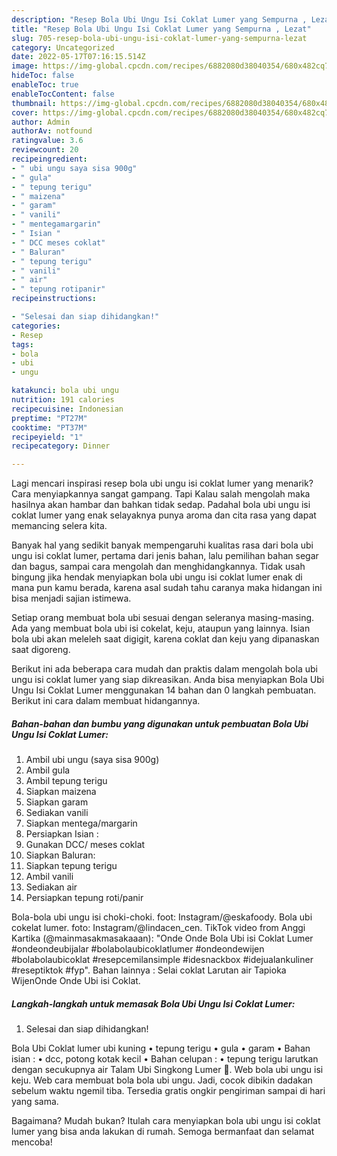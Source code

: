 ```yaml
---
description: "Resep Bola Ubi Ungu Isi Coklat Lumer yang Sempurna , Lezat"
title: "Resep Bola Ubi Ungu Isi Coklat Lumer yang Sempurna , Lezat"
slug: 705-resep-bola-ubi-ungu-isi-coklat-lumer-yang-sempurna-lezat
category: Uncategorized
date: 2022-05-17T07:16:15.514Z
image: https://img-global.cpcdn.com/recipes/6882080d38040354/680x482cq70/bola-ubi-ungu-isi-coklat-lumer-foto-resep-utama.jpg
hideToc: false
enableToc: true
enableTocContent: false
thumbnail: https://img-global.cpcdn.com/recipes/6882080d38040354/680x482cq70/bola-ubi-ungu-isi-coklat-lumer-foto-resep-utama.jpg
cover: https://img-global.cpcdn.com/recipes/6882080d38040354/680x482cq70/bola-ubi-ungu-isi-coklat-lumer-foto-resep-utama.jpg
author: Admin
authorAv: notfound
ratingvalue: 3.6
reviewcount: 20
recipeingredient:
- " ubi ungu saya sisa 900g"
- " gula"
- " tepung terigu"
- " maizena"
- " garam"
- " vanili"
- " mentegamargarin"
- " Isian "
- " DCC meses coklat"
- " Baluran"
- " tepung terigu"
- " vanili"
- " air"
- " tepung rotipanir"
recipeinstructions:

- "Selesai dan siap dihidangkan!"
categories:
- Resep
tags:
- bola
- ubi
- ungu

katakunci: bola ubi ungu 
nutrition: 191 calories
recipecuisine: Indonesian
preptime: "PT27M"
cooktime: "PT37M"
recipeyield: "1"
recipecategory: Dinner

---
```



Lagi mencari inspirasi resep bola ubi ungu isi coklat lumer yang menarik? Cara menyiapkannya sangat gampang. Tapi Kalau salah mengolah maka hasilnya akan hambar dan bahkan tidak sedap. Padahal bola ubi ungu isi coklat lumer yang enak selayaknya punya aroma dan cita rasa yang dapat memancing selera kita.


Banyak hal yang sedikit banyak mempengaruhi kualitas rasa dari bola ubi ungu isi coklat lumer, pertama dari jenis bahan, lalu pemilihan bahan segar dan bagus, sampai cara mengolah dan menghidangkannya. Tidak usah bingung jika hendak menyiapkan bola ubi ungu isi coklat lumer enak di mana pun kamu berada, karena asal sudah tahu caranya maka hidangan ini bisa menjadi sajian istimewa.

Setiap orang membuat bola ubi sesuai dengan seleranya masing-masing. Ada yang membuat bola ubi isi cokelat, keju, ataupun yang lainnya. Isian bola ubi akan meleleh saat digigit, karena coklat dan keju yang dipanaskan saat digoreng.


Berikut ini ada beberapa cara mudah dan praktis dalam mengolah bola ubi ungu isi coklat lumer yang siap dikreasikan. Anda bisa menyiapkan Bola Ubi Ungu Isi Coklat Lumer menggunakan 14 bahan dan 0 langkah pembuatan. Berikut ini cara dalam membuat hidangannya.

<!--inarticleads1-->

##### Bahan-bahan dan bumbu yang digunakan untuk pembuatan Bola Ubi Ungu Isi Coklat Lumer:

1. Ambil  ubi ungu (saya sisa 900g)
1. Ambil  gula
1. Ambil  tepung terigu
1. Siapkan  maizena
1. Siapkan  garam
1. Sediakan  vanili
1. Siapkan  mentega/margarin
1. Persiapkan  Isian :
1. Gunakan  DCC/ meses coklat
1. Siapkan  Baluran:
1. Siapkan  tepung terigu
1. Ambil  vanili
1. Sediakan  air
1. Persiapkan  tepung roti/panir


Bola-bola ubi ungu isi choki-choki. foot: Instagram/@eskafoody. Bola ubi cokelat lumer. foto: Instagram/@lindacen_cen. TikTok video from Anggi Kartika (@mainmasakmasakaaan): &#34;Onde Onde Bola Ubi isi Coklat Lumer #ondeondeubijalar #bolabolaubicoklatlumer #ondeondewijen #bolabolaubicoklat #resepcemilansimple #idesnackbox #idejualankuliner #reseptiktok #fyp&#34;. Bahan lainnya : Selai coklat Larutan air Tapioka WijenOnde Onde Ubi isi Coklat. 

<!--inarticleads2-->

##### Langkah-langkah untuk memasak Bola Ubi Ungu Isi Coklat Lumer:


1. Selesai dan siap dihidangkan!

Bola Ubi Coklat lumer ubi kuning • tepung terigu • gula • garam • Bahan isian : • dcc, potong kotak kecil • Bahan celupan : • tepung terigu larutkan dengan secukupnya air Talam Ubi Singkong Lumer 🍮. Web bola ubi ungu isi keju. Web cara membuat bola bola ubi ungu. Jadi, cocok dibikin dadakan sebelum waktu ngemil tiba. Tersedia gratis ongkir pengiriman sampai di hari yang sama. 

Bagaimana? Mudah bukan? Itulah cara menyiapkan bola ubi ungu isi coklat lumer yang bisa anda lakukan di rumah. Semoga bermanfaat dan selamat mencoba!
